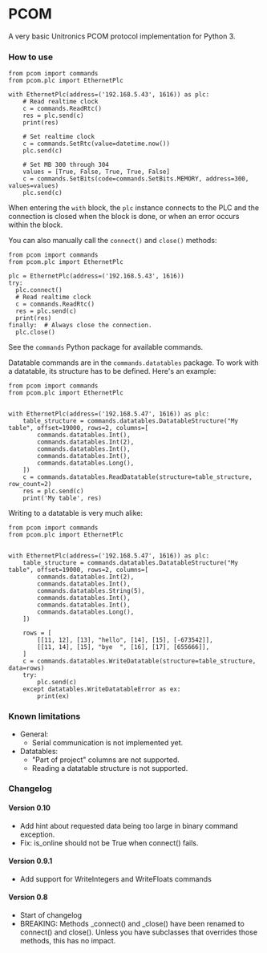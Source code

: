 # PCOM #

A very basic Unitronics PCOM protocol implementation for Python 3.


### How to use ###
```
from pcom import commands
from pcom.plc import EthernetPlc

with EthernetPlc(address=('192.168.5.43', 1616)) as plc:
    # Read realtime clock
    c = commands.ReadRtc()
    res = plc.send(c)
    print(res)
    
    # Set realtime clock
    c = commands.SetRtc(value=datetime.now())
    plc.send(c)
    
    # Set MB 300 through 304
    values = [True, False, True, True, False]
    c = commands.SetBits(code=commands.SetBits.MEMORY, address=300, values=values)
    plc.send(c)
```
When entering the `with` block, the `plc` instance connects to the PLC
and the connection is closed when the block is done, or when an error occurs
within the block.

You can also manually call the `connect()` and `close()` methods:

```
from pcom import commands
from pcom.plc import EthernetPlc

plc = EthernetPlc(address=('192.168.5.43', 1616))
try:
  plc.connect()
  # Read realtime clock
  c = commands.ReadRtc()
  res = plc.send(c)
  print(res)
finally:  # Always close the connection.
  plc.close()
```

See the `commands` Python package for available commands.

Datatable commands are in the `commands.datatables` package.
To work with a datatable, its structure has to be defined.
Here's an example:

```
from pcom import commands
from pcom.plc import EthernetPlc


with EthernetPlc(address=('192.168.5.47', 1616)) as plc:
    table_structure = commands.datatables.DatatableStructure("My table", offset=19000, rows=2, columns=[
        commands.datatables.Int(),
        commands.datatables.Int(2),
        commands.datatables.Int(),
        commands.datatables.Int(),
        commands.datatables.Long(),
    ])
    c = commands.datatables.ReadDatatable(structure=table_structure, row_count=2)
    res = plc.send(c)
    print('My table', res)
```

Writing to a datatable is very much alike:

```
from pcom import commands
from pcom.plc import EthernetPlc


with EthernetPlc(address=('192.168.5.47', 1616)) as plc:
    table_structure = commands.datatables.DatatableStructure("My table", offset=19000, rows=2, columns=[
        commands.datatables.Int(2),
        commands.datatables.Int(),
        commands.datatables.String(5),
        commands.datatables.Int(),
        commands.datatables.Int(),
        commands.datatables.Long(),
    ])

    rows = [
        [[11, 12], [13], "hello", [14], [15], [-673542]],
        [[11, 14], [15], "bye  ", [16], [17], [655666]],
    ]
    c = commands.datatables.WriteDatatable(structure=table_structure, data=rows)
    try:
        plc.send(c)
    except datatables.WriteDatatableError as ex:
        print(ex)
```

### Known limitations ###
- General:
    - Serial communication is not implemented yet.
- Datatables:
    - "Part of project" columns are not supported.
    - Reading a datatable structure is not supported.


### Changelog  ###
#### Version 0.10 ####
- Add hint about requested data being too large in binary command exception. 
- Fix: is_online should not be True when connect() fails.
#### Version 0.9.1 ####
- Add support for WriteIntegers and WriteFloats commands
#### Version 0.8 ####
- Start of changelog
- BREAKING: Methods _connect() and _close() have been renamed to connect() and close().
Unless you have subclasses that overrides those methods, this has no impact.
